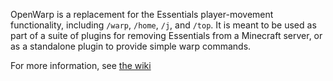 OpenWarp is a replacement for the Essentials player-movement functionality,
including `/warp`, `/home`, `/j`, and `/top`. It is meant to be used as
part of a suite of plugins for removing Essentials from a Minecraft server,
or as a standalone plugin to provide simple warp commands.

For more information, see [the wiki](https://github.com/PneumatiCraft/OpenWarp/wiki)
